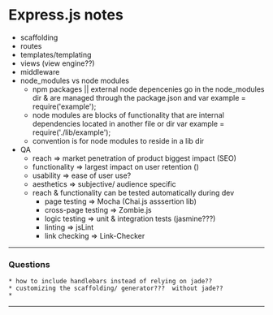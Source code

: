 # Express.js notes  

  * scaffolding  
  * routes  
  * templates/templating  
  * views (view engine??)  
  * middleware  
  * node_modules vs node modules  
    * npm packages || external node depencenies go in the node_modules dir & are managed through the package.json  and var example = require('example');  
    * node modules are blocks of functionality that are internal dependencies located in another file or dir  var example = require('./lib/example');  
    * convention is for node modules to reside in a lib dir  
  * QA  
      * reach => market penetration of product  biggest impact (SEO)  
      * functionality => largest impact on user retention ()  
      * usability => ease of user use?  
      * aesthetics => subjective/ audience specific  
      * reach & functionality can be tested automatically during dev  
        * page testing => Mocha (Chai.js asssertion lib) 
        * cross-page testing => Zombie.js  
        * logic testing => unit & integration tests (jasmine???)  
        * linting => jsLint  
        * link checking => Link-Checker  
    

---  

### Questions  

    * how to include handlebars instead of relying on jade??  
    * customizing the scaffolding/ generator???  without jade??  
    * 

---      
